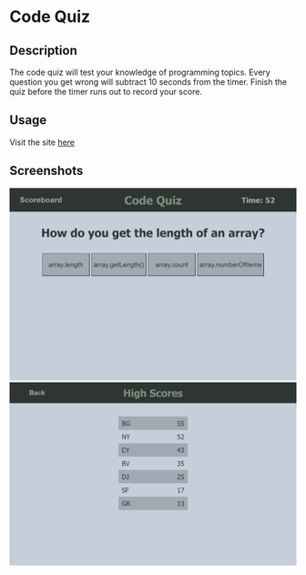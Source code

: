 # Code Quiz

## Description

The code quiz will test your knowledge of programming topics. Every question you get wrong will subtract 10 seconds from the timer. Finish the quiz before the timer runs out to record your score.

## Usage

Visit the site [here](https://gormanbrian.github.io/code-quiz)

## Screenshots

![Image of the quiz](./assets/images/code-quiz-screenshot.png)
![Image of the high scores page](./assets/images/code-quiz-screenshot-high-scores.png)
